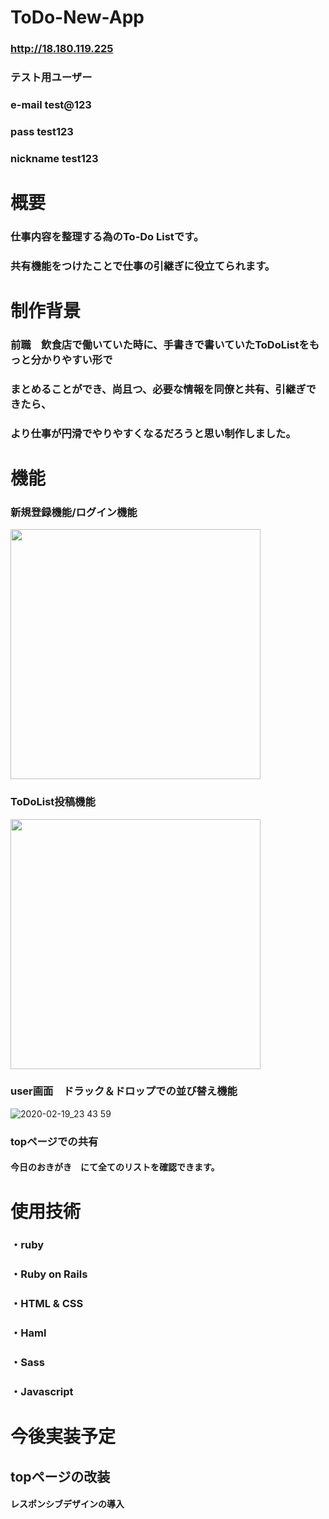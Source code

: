 # ToDo-New-App
### http://18.180.119.225
### テスト用ユーザー
### e-mail test@123
### pass test123
### nickname test123

# 概要
### 仕事内容を整理する為のTo-Do Listです。
### 共有機能をつけたことで仕事の引継ぎに役立てられます。

# 制作背景
### 前職　飲食店で働いていた時に、手書きで書いていたToDoListをもっと分かりやすい形で
### まとめることができ、尚且つ、必要な情報を同僚と共有、引継ぎできたら、
### より仕事が円滑でやりやすくなるだろうと思い制作しました。

# 機能
### 新規登録機能/ログイン機能
<img src="https://i.gyazo.com/a4ef1efacd46b708f7a4ff6743b98809.png" width="400px">

### ToDoList投稿機能
<img src="https://i.gyazo.com/21a3169e5a4ffb331c2879775e37e590.png" width="400px">

### user画面　ドラック＆ドロップでの並び替え機能
![2020-02-19_23 43 59](https://user-images.githubusercontent.com/58455551/74847898-32b21780-5376-11ea-9bc6-523c6114d6be.gif)

### topページでの共有

#### 今日のおきがき　にて全てのリストを確認できます。
# 使用技術
### ・ruby
### ・Ruby on Rails
### ・HTML & CSS
### ・Haml
### ・Sass
### ・Javascript
# 今後実装予定
## topページの改装
#### レスポンシブデザインの導入
